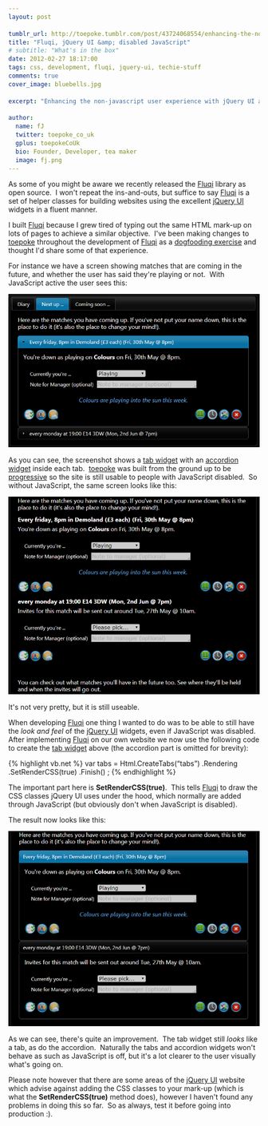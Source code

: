 ```yaml
---
layout: post

tumblr_url: http://toepoke.tumblr.com/post/43724068554/enhancing-the-non-javascript-user-experience
title: "Fluqi, jQuery UI &amp; disabled JavaScript"
# subtitle: "What's in the box"
date: 2012-02-27 18:17:00
tags: css, development, fluqi, jquery-ui, techie-stuff
comments: true
cover_image: bluebells.jpg

excerpt: "Enhancing the non-javascript user experience with jQuery UI and Fluqi"

author:
  name: fJ
  twitter: toepoke_co_uk
  gplus: toepokeCoUk 
  bio: Founder, Developer, tea maker
  image: fj.png
---
```


As some of you might be aware we recently released the [Fluqi](http://fluqi.apphb.com/) library as open source.  I won't repeat the ins-and-outs, but suffice to say [Fluqi](http://fluqi.apphb.com/) is a set of helper classes for building websites using the excellent [jQuery UI](http://jqueryui.com/) widgets in a fluent manner.

I built [Fluqi](http://fluqi.apphb.com/) because I grew tired of typing out the same HTML mark-up on lots of pages to achieve a similar objective.  I've been making changes to [toepoke](https://toepoke.co.uk) throughout the development of [Fluqi](http://fluqi.apphb.com/) as a [dogfooding exercise](http://en.wikipedia.org/wiki/Eating_your_own_dog_food) and thought I'd share some of that experience.

For instance we have a screen showing matches that are coming in the future, and whether the user has said they're playing or not.  With JavaScript active the user sees this:

<img src="/images/posts/2012-02-27-fluqi-with-javascript.png" alt="" />

As you can see, the screenshot shows a [tab widget](http://jqueryui.com/demos/tabs/) with an [accordion widget](http://jqueryui.com/demos/accordion/) inside each tab.  [toepoke](https://toepoke.co.uk) was built from the ground up to be [progressive](http://en.wikipedia.org/wiki/Progressive_enhancement) so the site is still usable to people with JavaScript disabled.  So without JavaScript, the same screen looks like this:

<img src="/images/posts/2012-02-27-fluqi-without-javascript.png" alt="" />

It's not very pretty, but it is still useable.

When developing [Fluqi](http://fluqi.apphb.com/) one thing I wanted to do was to be able to still have the _look and feel_ of the [jQuery UI](http://jqueryui.com) widgets, even if JavaScript was disabled.  After implementing [Fluqi](http://fluqi.apphb.com/) on our own website we now use the following code to create the [tab widget](http://jqueryui.com/demos/tabs/) above (the accordion part is omitted for brevity):

{% highlight vb.net %}
    var tabs = Html.CreateTabs(“tabs”)
        .Rendering
            .SetRenderCSS(true)
         .Finish()
    ; 
{% endhighlight %}
 
The important part here is **SetRenderCSS(true)**.  This tells [Fluqi](http://fluqi.apphb.com/) to draw the CSS classes jQuery UI uses under the hood, which normally are added through JavaScript (but obviously don't when JavaScript is disabled).  

The result now looks like this:

<img src="/images/posts/2012-02-27-fluqi-without-javascript-2.png" alt="" />

As we can see, there's quite an improvement.  The tab widget still _looks_ like a tab, as do the accordion.  Naturally the tabs and accordion widgets won't behave as such as JavaScript is off, but it's a lot clearer to the user visually what's going on.

Please note however that there are some areas of the [jQuery UI](http://jqueryui.com) website which advise against adding the CSS classes to your mark-up (which is what the **SetRenderCSS(true)** method does), however I haven't found any problems in doing this so far.  So as always, test it before going into production :).



